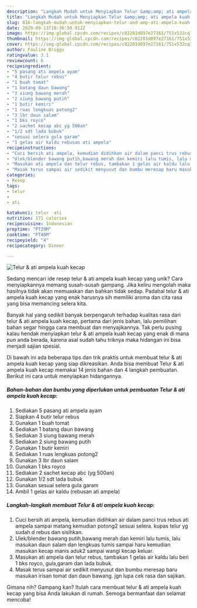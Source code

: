 ```yaml
---
description: "Langkah Mudah untuk Menyiapkan Telur &amp;amp; ati ampela kuah kecap Anti Gagal"
title: "Langkah Mudah untuk Menyiapkan Telur &amp;amp; ati ampela kuah kecap Anti Gagal"
slug: 816-langkah-mudah-untuk-menyiapkan-telur-and-amp-ati-ampela-kuah-kecap-anti-gagal
date: 2020-09-13T10:36:50.912Z
image: https://img-global.cpcdn.com/recipes/c82201d897e27161/751x532cq70/telur-ati-ampela-kuah-kecap-foto-resep-utama.jpg
thumbnail: https://img-global.cpcdn.com/recipes/c82201d897e27161/751x532cq70/telur-ati-ampela-kuah-kecap-foto-resep-utama.jpg
cover: https://img-global.cpcdn.com/recipes/c82201d897e27161/751x532cq70/telur-ati-ampela-kuah-kecap-foto-resep-utama.jpg
author: Pauline Briggs
ratingvalue: 3.1
reviewcount: 6
recipeingredient:
- "5 pasang ati ampela ayam"
- "4 butir telur rebus"
- "1 buah tomat"
- "1 batang daun bawang"
- "3 siung bawang merah"
- "2 siung bawang putih"
- "1 butir kemiri"
- "1 ruas lengkuas potong2"
- "3 lbr daun salam"
- "1 bks royco"
- "2 sachet kecap abc yg 500an"
- "1/2 sdt lada bubuk"
- "sesuai selera gula garam"
- "1 gelas air kaldu rebusan ati ampela"
recipeinstructions:
- "Cuci bersih ati ampela, kemudian didihkan air dalam panci trus rebus ati ampela sampai matang kemudian potong2 sesuai selera. kupas telur yg sudah d rebus dan sisihkan."
- "Ulek/blender bawang putih,bawang merah dan kemiri lalu tumis, lalu masukan daun salam dan lengkuas tumis sampai haru kemudian masukan kecap manis aduk2 sampai wangi kecap keluar."
- "Masukan ati ampela dan telur rebus, tambakan 1 gelas air kaldu lalu beri 1 bks royco, gula,garam dan lada bubuk."
- "Masak terus sampai air sedikit menyusut dan bumbu meresap baru masukan irisan tomat dan daun bawang. jgn lupa cek rasa dan sajikan."
categories:
- Resep
tags:
- telur
- 
- ati

katakunci: telur  ati 
nutrition: 171 calories
recipecuisine: Indonesian
preptime: "PT29M"
cooktime: "PT40M"
recipeyield: "4"
recipecategory: Dinner

---
```



![Telur &amp; ati ampela kuah kecap](https://img-global.cpcdn.com/recipes/c82201d897e27161/751x532cq70/telur-ati-ampela-kuah-kecap-foto-resep-utama.jpg)

Sedang mencari ide resep telur &amp; ati ampela kuah kecap yang unik? Cara menyiapkannya memang susah-susah gampang. Jika keliru mengolah maka hasilnya tidak akan memuaskan dan bahkan tidak sedap. Padahal telur &amp; ati ampela kuah kecap yang enak harusnya sih memiliki aroma dan cita rasa yang bisa memancing selera kita.



Banyak hal yang sedikit banyak berpengaruh terhadap kualitas rasa dari telur &amp; ati ampela kuah kecap, pertama dari jenis bahan, lalu pemilihan bahan segar hingga cara membuat dan menyajikannya. Tak perlu pusing kalau hendak menyiapkan telur &amp; ati ampela kuah kecap yang enak di mana pun anda berada, karena asal sudah tahu triknya maka hidangan ini bisa menjadi sajian spesial.


Di bawah ini ada beberapa tips dan trik praktis untuk membuat telur &amp; ati ampela kuah kecap yang siap dikreasikan. Anda bisa membuat Telur &amp; ati ampela kuah kecap memakai 14 jenis bahan dan 4 langkah pembuatan. Berikut ini cara untuk menyiapkan hidangannya.

<!--inarticleads1-->

##### Bahan-bahan dan bumbu yang diperlukan untuk pembuatan Telur &amp; ati ampela kuah kecap:

1. Sediakan 5 pasang ati ampela ayam
1. Siapkan 4 butir telur rebus
1. Gunakan 1 buah tomat
1. Sediakan 1 batang daun bawang
1. Sediakan 3 siung bawang merah
1. Sediakan 2 siung bawang putih
1. Gunakan 1 butir kemiri
1. Sediakan 1 ruas lengkuas potong2
1. Gunakan 3 lbr daun salam
1. Gunakan 1 bks royco
1. Sediakan 2 sachet kecap abc (yg 500an)
1. Gunakan 1/2 sdt lada bubuk
1. Gunakan sesuai selera gula garam
1. Ambil 1 gelas air kaldu (rebusan ati ampela)




<!--inarticleads2-->

##### Langkah-langkah membuat Telur &amp; ati ampela kuah kecap:

1. Cuci bersih ati ampela, kemudian didihkan air dalam panci trus rebus ati ampela sampai matang kemudian potong2 sesuai selera. kupas telur yg sudah d rebus dan sisihkan.
1. Ulek/blender bawang putih,bawang merah dan kemiri lalu tumis, lalu masukan daun salam dan lengkuas tumis sampai haru kemudian masukan kecap manis aduk2 sampai wangi kecap keluar.
1. Masukan ati ampela dan telur rebus, tambakan 1 gelas air kaldu lalu beri 1 bks royco, gula,garam dan lada bubuk.
1. Masak terus sampai air sedikit menyusut dan bumbu meresap baru masukan irisan tomat dan daun bawang. jgn lupa cek rasa dan sajikan.




Gimana nih? Gampang kan? Itulah cara membuat telur &amp; ati ampela kuah kecap yang bisa Anda lakukan di rumah. Semoga bermanfaat dan selamat mencoba!
